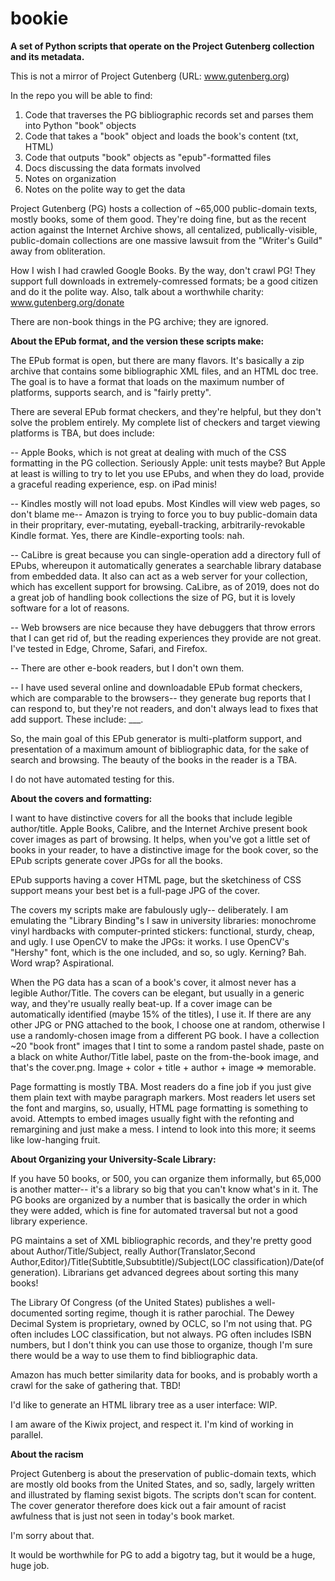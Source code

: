# bookie

<b>A set of Python scripts that operate on the Project Gutenberg collection and its metadata. </b>

This is not a mirror of Project Gutenberg (URL: www.gutenberg.org)

In the repo you will be able to find: 
1) Code that traverses the PG bibliographic records set and parses them into Python "book" objects
2) Code that takes a "book" object and loads the book's content (txt, HTML)
3) Code that outputs "book" objects as "epub"-formatted files
4) Docs discussing the data formats involved
5) Notes on organization
6) Notes on the polite way to get the data

Project Gutenberg (PG) hosts a collection of ~65,000 public-domain texts, mostly books, some of them good. They're doing fine, but as the recent action against the Internet Archive shows, all centalized, publically-visible, public-domain collections are one massive lawsuit from the "Writer's Guild" away from obliteration. 

How I wish I had crawled Google Books. By the way, don't crawl PG! They support full downloads in extremely-comressed formats; be a good citizen and do it the polite way. Also, talk about a worthwhile charity: www.gutenberg.org/donate 

There are non-book things in the PG archive; they are ignored. 

<b>About the EPub format, and the version these scripts make: </b>

The EPub format is open, but there are many flavors. It's basically a zip archive that contains some bibliographic XML files, and an HTML doc tree. The goal is to have a format that loads on the maximum number of platforms, supports search, and is "fairly pretty".

There are several EPub format checkers, and they're helpful, but they don't solve the problem entirely. My complete list of checkers and target viewing platforms is TBA, but does include:

-- Apple Books, which is not great at dealing with much of the CSS formatting in the PG collection. Seriously Apple: unit tests maybe? But Apple at least is willing to try to let you use EPubs, and when they do load, provide a graceful reading experience, esp. on iPad minis!

-- Kindles mostly will not load epubs. Most Kindles will view web pages, so don't blame me-- Amazon is trying to force you to buy public-domain data in their propritary, ever-mutating, eyeball-tracking, arbitrarily-revokable Kindle format. Yes, there are Kindle-exporting tools: nah. 

-- CaLibre is great because you can single-operation add a directory full of EPubs, whereupon it automatically generates a searchable library database from embedded data. It also can act as a web server for your collection, which has excellent support for browsing. CaLibre, as of 2019, does not do a great job of handling book collections the size of PG, but it is lovely software for a lot of reasons. 

-- Web browsers are nice because they have debuggers that throw errors that I can get rid of, but the reading experiences they provide are not great. I've tested in Edge, Chrome, Safari, and Firefox. 

-- There are other e-book readers, but I don't own them. 

-- I have used several online and downloadable EPub format checkers, which are comparable to the browsers-- they generate bug reports that I can respond to, but they're not readers, and don't always lead to fixes that add support. These include: ___. 

So, the main goal of this EPub generator is multi-platform support, and presentation of a maximum amount of bibliographic data, for the sake of search and browsing. The beauty of the books in the reader is a TBA. 

I do not have automated testing for this.

<b>About the covers and formatting:</b>

I want to have distinctive covers for all the books that include legible author/title. Apple Books, Calibre, and the Internet Archive present book cover images as part of browsing. It helps, when you've got a little set of books in your reader, to have a distinctive image for the book cover, so the EPub scripts generate cover JPGs for all the books. 

EPub supports having a cover HTML page, but the sketchiness of CSS support means your best bet is a full-page JPG of the cover. 

The covers my scripts make are fabulously ugly-- deliberately. I am emulating the "Library Binding"s I saw in university libraries: monochrome vinyl hardbacks with computer-printed stickers: functional, sturdy, cheap, and ugly. I use OpenCV to make the JPGs: it works. I use OpenCV's "Hershy" font, which is the one included, and so, so ugly. Kerning? Bah. Word wrap? Aspirational.

When the PG data has a scan of a book's cover, it almost never has a legible Author/Title. The covers can be elegant, but usually in a generic way, and they're usually really beat-up. If a cover image can be automatically identified (maybe 15% of the titles), I use it. If there are any other JPG or PNG attached to the book, I choose one at random, otherwise I use a randomly-chosen image from a different PG book. I have a collection ~20 "book front" images that I tint to some a random pastel shade, paste on a black on white Author/Title label, paste on the from-the-book image, and that's the cover.png. Image + color + title + author + image => memorable.

Page formatting is mostly TBA. Most readers do a fine job if you just give them plain text with maybe paragraph markers. Most readers let users set the font and margins, so, usually, HTML page formatting is something to avoid. Attempts to embed images usually fight with the refonting and remargining and just make a mess. I intend to look into this more; it seems like low-hanging fruit. 

<b>About Organizing your University-Scale Library: </b>

If you have 50 books, or 500, you can organize them informally, but 65,000 is another matter-- it's a library so big that you can't know what's in it. The PG books are organized by a number that is basically the order in which they were added, which is fine for automated traversal but not a good library experience. 

PG maintains a set of XML bibliographic records, and they're pretty good about Author/Title/Subject, really Author(Translator,Second Author,Editor)/Title(Subtitle,Subsubtitle)/Subject(LOC classification)/Date(of generation). Librarians get advanced degrees about sorting this many books! 

The Library Of Congress (of the United States) publishes a well-documented sorting regime, though it is rather parochial. The Dewey Decimal System is proprietary, owned by OCLC, so I'm not using that. PG often includes LOC classification, but not always. PG often includes ISBN numbers, but I don't think you can use those to organize, though I'm sure there would be a way to use them to find bibliographic data. 

Amazon has much better similarity data for books, and is probably worth a crawl for the sake of gathering that. TBD! 

I'd like to generate an HTML library tree as a user interface: WIP. 

I am aware of the Kiwix project, and respect it. I'm kind of working in parallel. 

<b>About the racism</b>

Project Gutenberg is about the preservation of public-domain texts, which are mostly old books from the United States, and so, sadly, largely written and illustrated by flaming sexist bigots. The scripts don't scan for content. The cover generator therefore does kick out a fair amount of racist awfulness that is just not seen in today's book market. 

I'm sorry about that. 

It would be worthwhile for PG to add a bigotry tag, but it would be a huge, huge job. 




